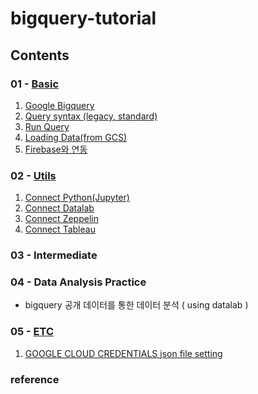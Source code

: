 # bigquery-tutorial


## Contents

### 01 - [Basic](https://github.com/zzsza/bigquery-tutorial/tree/master/tutorials/01-Basic)
01. [Google Bigquery](https://github.com/zzsza/bigquery-tutorial/blob/master/tutorials/01-Basic/01.%20Google%20BigQuery.ipynb)
02. [Query syntax (legacy, standard)](https://github.com/zzsza/bigquery-tutorial/blob/master/tutorials/01-Basic/02.%20Query%20syntax%20(legacy%2C%20standard).ipynb)
03. [Run Query](https://github.com/zzsza/bigquery-tutorial/blob/master/tutorials/01-Basic/03.%20Run%20Query.ipynb)
04. [Loading Data(from GCS)](https://github.com/zzsza/bigquery-tutorial/blob/master/tutorials/01-Basic/04.%20Loading%20data(from%20GCS).ipynb)
05. [Firebase와 연동](https://github.com/zzsza/bigquery-tutorial/blob/master/tutorials/01-Basic/05.%20Firebase와%20연동.ipynb)

### 02 - [Utils](https://github.com/zzsza/bigquery-tutorial/tree/master/tutorials/02-Utils)
01. [Connect Python(Jupyter)](https://github.com/zzsza/bigquery-tutorial/blob/master/tutorials/02-Utils/01.%20Connect%20Python(Jupyter).ipynb)
02. [Connect Datalab](https://github.com/zzsza/bigquery-tutorial/blob/master/tutorials/02-Utils/02.%20Connect%20Datalab.ipynb)
03. [Connect Zeppelin](https://github.com/zzsza/bigquery-tutorial/blob/master/tutorials/02-Utils/03.%20Connect%20Zeppelin.ipynb)
04. [Connect Tableau](https://github.com/zzsza/bigquery-tutorial/blob/master/tutorials/02-Utils/04.%20Connect%20Tableau.ipynb)

### 03 - Intermediate

### 04 - Data Analysis Practice
- bigquery 공개 데이터를 통한 데이터 분석 ( using datalab )

### 05 - [ETC](https://github.com/zzsza/bigquery-tutorial/tree/master/tutorials/05-ETC)
01. [GOOGLE CLOUD CREDENTIALS json file setting](https://github.com/zzsza/bigquery-tutorial/blob/master/tutorials/05-ETC/01.%20GOOGLE_CLOUD_CRENDENTIALS_json_file_setting.ipynb)

### reference



